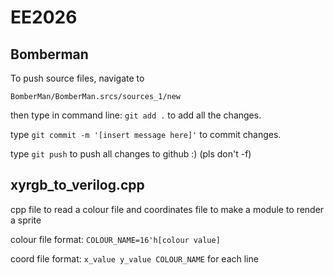 # EE2026

## Bomberman

To push source files, navigate to 

`BomberMan/BomberMan.srcs/sources_1/new` 

then type in command line: `git add .` to add all the changes. 

type `git commit -m '[insert message here]'` to commit changes.

type `git push` to push all changes to github :) (pls don't -f)

## xyrgb_to_verilog.cpp

cpp file to read a colour file and coordinates file to make a module to render a sprite

colour file format: `COLOUR_NAME=16'h[colour value]`

coord file format: `x_value y_value COLOUR_NAME` for each line
